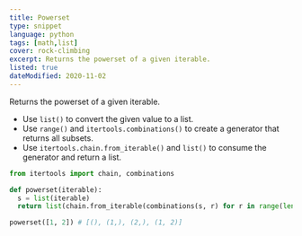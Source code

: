 ```yaml
---
title: Powerset
type: snippet
language: python
tags: [math,list]
cover: rock-climbing
excerpt: Returns the powerset of a given iterable.
listed: true
dateModified: 2020-11-02
---
```


Returns the powerset of a given iterable.

- Use `list()` to convert the given value to a list.
- Use `range()` and `itertools.combinations()` to create a generator that returns all subsets.
- Use `itertools.chain.from_iterable()` and `list()` to consume the generator and return a list.

```py
from itertools import chain, combinations

def powerset(iterable):
  s = list(iterable)
  return list(chain.from_iterable(combinations(s, r) for r in range(len(s)+1)))

powerset([1, 2]) # [(), (1,), (2,), (1, 2)]
```
